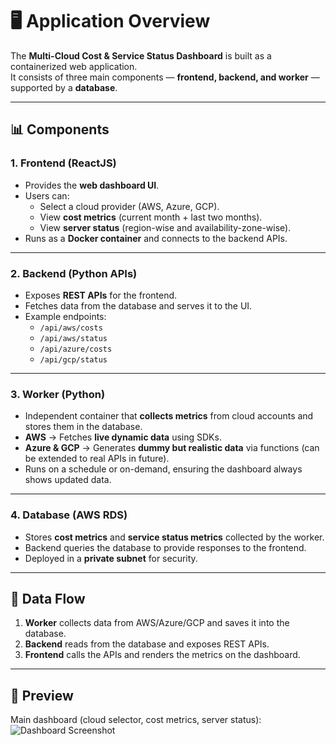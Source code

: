 # 🖥️ Application Overview

The **Multi-Cloud Cost & Service Status Dashboard** is built as a containerized web application.  
It consists of three main components — **frontend, backend, and worker** — supported by a **database**.

---

## 📊 Components

### 1. Frontend (ReactJS)
- Provides the **web dashboard UI**.  
- Users can:
  - Select a cloud provider (AWS, Azure, GCP).  
  - View **cost metrics** (current month + last two months).  
  - View **server status** (region-wise and availability-zone-wise).  
- Runs as a **Docker container** and connects to the backend APIs.

---

### 2. Backend (Python APIs)
- Exposes **REST APIs** for the frontend.  
- Fetches data from the database and serves it to the UI.  
- Example endpoints:
  - `/api/aws/costs`
  - `/api/aws/status`
  - `/api/azure/costs`
  - `/api/gcp/status`  

---

### 3. Worker (Python)
- Independent container that **collects metrics** from cloud accounts and stores them in the database.  
- **AWS** → Fetches **live dynamic data** using SDKs.  
- **Azure & GCP** → Generates **dummy but realistic data** via functions (can be extended to real APIs in future).  
- Runs on a schedule or on-demand, ensuring the dashboard always shows updated data.

---

### 4. Database (AWS RDS)
- Stores **cost metrics** and **service status metrics** collected by the worker.  
- Backend queries the database to provide responses to the frontend.  
- Deployed in a **private subnet** for security.

---

## 🔄 Data Flow

1. **Worker** collects data from AWS/Azure/GCP and saves it into the database.  
2. **Backend** reads from the database and exposes REST APIs.  
3. **Frontend** calls the APIs and renders the metrics on the dashboard.  

---

## 📸 Preview

Main dashboard (cloud selector, cost metrics, server status):  
![Dashboard Screenshot](../../frontend/public/dashboard.png)
